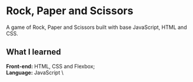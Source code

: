 
# Rock, Paper and Scissors

A game of Rock, Paper and Scissors built with base JavaScript, HTML and CSS.



## What I learned

**Front-end:** HTML, CSS and Flexbox; \
**Language:** JavaScript \
